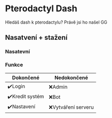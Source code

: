 # Pterodactyl Dash
Hledáš dash k pterodactylu? Právě jsi ho našel GG

## Nasatvení + stažení
### Nasatevní


### Funkce
Dokončené  | Nedokončené
------------- | -------------
✔️Login  | ❌Admin
✔️Kredit systém  | ❌Bot
✔️Nastavení  | ❌Vytváření serveru

